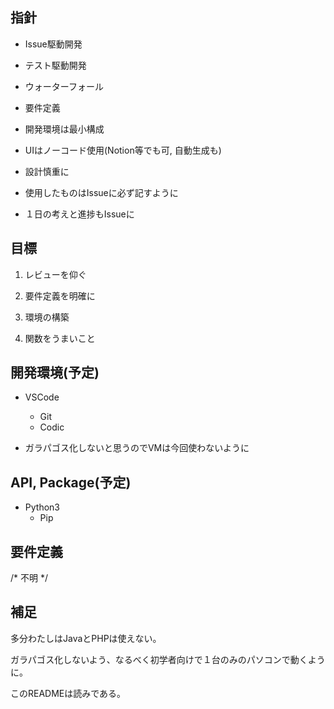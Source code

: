 ## 指針

* Issue駆動開発

* テスト駆動開発

* ウォーターフォール

* 要件定義

* 開発環境は最小構成

* UIはノーコード使用(Notion等でも可, 自動生成も)

* 設計慎重に

* 使用したものはIssueに必ず記すように

* １日の考えと進捗もIssueに

## 目標

1. レビューを仰ぐ

2. 要件定義を明確に

3. 環境の構築

4. 関数をうまいこと

## 開発環境(予定)

* VSCode
  * Git
  * Codic

* ガラパゴス化しないと思うのでVMは今回使わないように

## API, Package(予定)

* Python3
  * Pip

## 要件定義

/* 不明 */

## 補足

多分わたしはJavaとPHPは使えない。

ガラパゴス化しないよう、なるべく初学者向けで１台のみのパソコンで動くように。

このREADMEは読みである。
